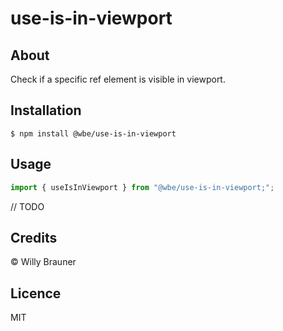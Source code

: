 # use-is-in-viewport

## About

Check if a specific ref element is visible in viewport.

## Installation

```shell script
$ npm install @wbe/use-is-in-viewport
```

## Usage

```js
import { useIsInViewport } from "@wbe/use-is-in-viewport;";
```

// TODO

## Credits

© Willy Brauner

## Licence

MIT

